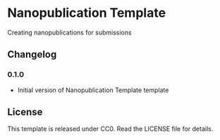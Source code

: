 # Nanopublication Template

Creating nanopublications for submissions

## Changelog

### 0.1.0

- Initial version of Nanopublication Template template

## License

This template is released under CC0. Read the LICENSE file for details.